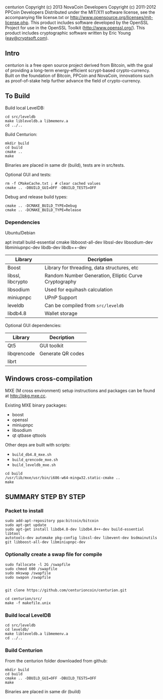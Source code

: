 centurion
Copyright (c) 2013 NovaCoin Developers
Copyright (c) 2011-2012 PPCoin Developers
Distributed under the MIT/X11 software license, see the accompanying
file license.txt or http://www.opensource.org/licenses/mit-license.php.
This product includes software developed by the OpenSSL Project for use in
the OpenSSL Toolkit (http://www.openssl.org/).  This product includes
cryptographic software written by Eric Young (eay@cryptsoft.com).


## Intro

centurion is a free open source project derived from Bitcoin, with
the goal of providing a long-term energy-efficient scrypt-based crypto-currency.
Built on the foundation of Bitcoin, PPCoin and NovaCoin, innovations such as proof-of-stake
help further advance the field of crypto-currency.

## To Build

Build local LevelDB:
```
cd src/leveldb
make libleveldb.a libmemenv.a
cd ../..
```

Build Centurion:
```
mkdir build
cd build
cmake ..
make
```
Binaries are placed in same dir (build), tests are in src/tests.

Optional GUI and tests:
```
rm -f CMakeCache.txt ; # clear cached values
cmake .. -DBUILD_GUI=OFF -DBUILD_TESTS=OFF
```

Debug and release build types:
```
cmake .. -DCMAKE_BUILD_TYPE=Debug
cmake .. -DCMAKE_BUILD_TYPE=Release
```

### Dependencies

Ubuntu/Debian

apt install build-essential cmake libboost-all-dev libssl-dev libsodium-dev libminiupnpc-dev libdb-dev libdb++-dev

| Library | Decription |
| --- | --- |
| Boost | Library for threading, data structures, etc |
| libssl, libcrypto | Random Number Generation, Elliptic Curve Cryptography |
| libsodium | Used for equihash calculation
| miniupnpc | UPnP Support |
| leveldb | Can be compiled from `src/leveldb` |
| libdb4.8 | Wallet storage |

Optional GUI dependencies:

| Library | Decription |
| --- | --- |
| Qt5 | GUI toolkit |
| libqrencode | Generate QR codes |
| librt ||

## Windows cross-compilation
MXE (M cross environment) setup instructions and packages can be found at http://pkg.mxe.cc.

Existing MXE binary packages:
- boost
- openssl
- miniupnpc
- libsodium
- qt qtbase qttools

Other deps are built with scripts:
- `build_db4.8_mxe.sh`
- `build_qrencode_mxe.sh`
- `build_leveldb_mxe.sh`

```
cd build
/usr/lib/mxe/usr/bin/i686-w64-mingw32.static-cmake ..
make
```

## SUMMARY STEP BY STEP

### Packet to install

```
sudo add-apt-repository ppa:bitcoin/bitcoin
sudo apt-get update
sudo apt-get install libdb4.8-dev libdb4.8++-dev build-essential libtool
autotools-dev automake pkg-config libssl-dev libevent-dev bsdmainutils
git libboost-all-dev libminiupnpc-dev
```

### Optionally create a swap file  for compile

```
sudo fallocate -l 2G /swapfile
sudo chmod 600 /swapfile
sudo mkswap /swapfile
sudo swapon /swapfile


git clone https://github.com/centurioncoin/centurion.git

cd centurion/src/
make -f makefile.unix
```

### Build local LevelDB

```
cd src/leveldb
cd leveldb/
make libleveldb.a libmemenv.a
cd ../..
```

### Build Centurion

From the centurion folder downloaded from github:

```
mkdir build
cd build
cmake .. -DBUILD_GUI=OFF -DBUILD_TESTS=OFF
make
```

Binaries are placed in same dir (build)
